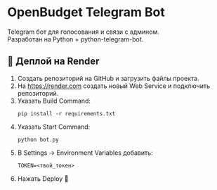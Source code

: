 # OpenBudget Telegram Bot

Telegram бот для голосования и связи с админом.  
Разработан на Python + python-telegram-bot.

## 🚀 Деплой на Render
1. Создать репозиторий на GitHub и загрузить файлы проекта.
2. На https://render.com создать новый Web Service и подключить репозиторий.
3. Указать Build Command:
   ```
   pip install -r requirements.txt
   ```
4. Указать Start Command:
   ```
   python bot.py
   ```
5. В Settings → Environment Variables добавить:
   ```
   TOKEN=<твой_токен>
   ```
6. Нажать Deploy 🎉
